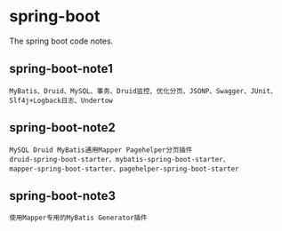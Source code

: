 # spring-boot
The spring boot code notes.

## spring-boot-note1
```
MyBatis、Druid、MySQL、事务、Druid监控、优化分页、JSONP、Swagger、JUnit、Slf4j+Logback日志、Undertow
```
## spring-boot-note2
```
MySQL Druid MyBatis通用Mapper Pagehelper分页插件
druid-spring-boot-starter、mybatis-spring-boot-starter、
mapper-spring-boot-starter、pagehelper-spring-boot-starter
```
## spring-boot-note3
```
使用Mapper专用的MyBatis Generator插件
```
